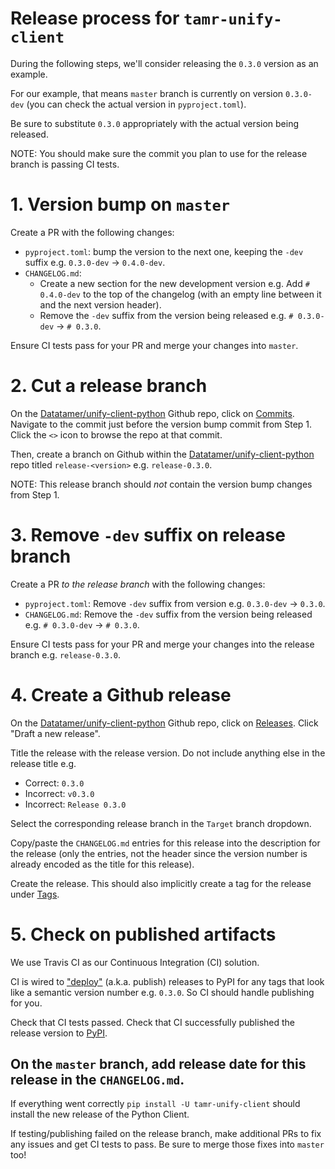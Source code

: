 # Release process for `tamr-unify-client`

During the following steps, we'll consider releasing the `0.3.0` version as an example.

For our example, that means `master` branch is currently on version `0.3.0-dev` (you can check the actual version in `pyproject.toml`).

Be sure to substitute `0.3.0` appropriately with the actual version being released.

NOTE: You should make sure the commit you plan to use for the release branch is passing CI tests.

# 1. Version bump on `master`

Create a PR with the following changes:
- `pyproject.toml`: bump the version to the next one, keeping the `-dev` suffix e.g. `0.3.0-dev` -> `0.4.0-dev`.
- `CHANGELOG.md`:
  - Create a new section for the new development version e.g. Add `# 0.4.0-dev` to the top of the changelog (with an empty line between it and the next version header).
  - Remove the `-dev` suffix from the version being released e.g. `# 0.3.0-dev` -> `# 0.3.0`.

Ensure CI tests pass for your PR and merge your changes into `master`.

# 2. Cut a release branch

On the [Datatamer/unify-client-python](https://github.com/Datatamer/unify-client-python) Github repo, click on [Commits](https://github.com/Datatamer/unify-client-python/commits/master). Navigate to the commit just before the version bump commit from Step 1. Click the `<>` icon to browse the repo at that commit.

Then, create a branch on Github within the [Datatamer/unify-client-python](https://github.com/Datatamer/unify-client-python) repo titled `release-<version>` e.g. `release-0.3.0`.

NOTE: This release branch should *not* contain the version bump changes from Step 1.

# 3. Remove `-dev` suffix on release branch

Create a PR *to the release branch* with the following changes:
- `pyproject.toml`: Remove `-dev` suffix from version e.g. `0.3.0-dev` -> `0.3.0`.
- `CHANGELOG.md`: Remove the `-dev` suffix from the version being released e.g. `# 0.3.0-dev` -> `# 0.3.0`.

Ensure CI tests pass for your PR and merge your changes into the release branch e.g. `release-0.3.0`.

# 4. Create a Github release

On the [Datatamer/unify-client-python](https://github.com/Datatamer/unify-client-python) Github repo, click on [Releases](https://github.com/Datatamer/unify-client-python/releases). Click "Draft a new release".

Title the release with the release version. Do not include anything else in the release title e.g.
- Correct: `0.3.0`
- Incorrect: `v0.3.0`
- Incorrect: `Release 0.3.0`

Select the corresponding release branch in the `Target` branch dropdown.

Copy/paste the `CHANGELOG.md` entries for this release into the description for the release (only the entries, not the header since the version number is already encoded as the title for this release).

Create the release. This should also implicitly create a tag for the release under [Tags](https://github.com/Datatamer/unify-client-python/tags).

# 5. Check on published artifacts

We use Travis CI as our Continuous Integration (CI) solution.

CI is wired to ["deploy"](https://github.com/Datatamer/unify-client-python/blob/master/.travis.yml#L14) (a.k.a. publish) releases to PyPI for any tags that look like a semantic version number e.g. `0.3.0`. So CI should handle publishing for you.

Check that CI tests passed.
Check that CI successfully published the release version to [PyPI](https://pypi.org/project/tamr-unify-client/#history).

On the `master` branch, add release date for this release in the `CHANGELOG.md`.
---

If everything went correctly `pip install -U tamr-unify-client` should install the new release of the Python Client.

If testing/publishing failed on the release branch, make additional PRs to fix any issues and get CI tests to pass. Be sure to merge those fixes into `master` too!
